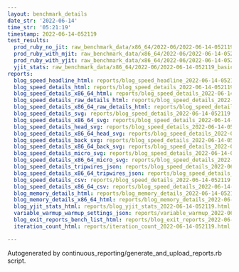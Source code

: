 ```yaml
---
layout: benchmark_details
date_str: '2022-06-14'
time_str: '05:21:19'
timestamp: 2022-06-14-052119
test_results:
  prod_ruby_no_jit: raw_benchmark_data/x86_64/2022-06/2022-06-14-052119_basic_benchmark_prod_ruby_no_jit.json
  prod_ruby_with_mjit: raw_benchmark_data/x86_64/2022-06/2022-06-14-052119_basic_benchmark_prod_ruby_with_mjit.json
  prod_ruby_with_yjit: raw_benchmark_data/x86_64/2022-06/2022-06-14-052119_basic_benchmark_prod_ruby_with_yjit.json
  yjit_stats: raw_benchmark_data/x86_64/2022-06/2022-06-14-052119_basic_benchmark_yjit_stats.json
reports:
  blog_speed_headline_html: reports/blog_speed_headline_2022-06-14-052119.html
  blog_speed_details_html: reports/blog_speed_details_2022-06-14-052119.html
  blog_speed_details_x86_64_html: reports/blog_speed_details_2022-06-14-052119.x86_64.html
  blog_speed_details_raw_details_html: reports/blog_speed_details_2022-06-14-052119.raw_details.html
  blog_speed_details_x86_64_raw_details_html: reports/blog_speed_details_2022-06-14-052119.x86_64.raw_details.html
  blog_speed_details_svg: reports/blog_speed_details_2022-06-14-052119.svg
  blog_speed_details_x86_64_svg: reports/blog_speed_details_2022-06-14-052119.x86_64.svg
  blog_speed_details_head_svg: reports/blog_speed_details_2022-06-14-052119.head.svg
  blog_speed_details_x86_64_head_svg: reports/blog_speed_details_2022-06-14-052119.x86_64.head.svg
  blog_speed_details_back_svg: reports/blog_speed_details_2022-06-14-052119.back.svg
  blog_speed_details_x86_64_back_svg: reports/blog_speed_details_2022-06-14-052119.x86_64.back.svg
  blog_speed_details_micro_svg: reports/blog_speed_details_2022-06-14-052119.micro.svg
  blog_speed_details_x86_64_micro_svg: reports/blog_speed_details_2022-06-14-052119.x86_64.micro.svg
  blog_speed_details_tripwires_json: reports/blog_speed_details_2022-06-14-052119.tripwires.json
  blog_speed_details_x86_64_tripwires_json: reports/blog_speed_details_2022-06-14-052119.x86_64.tripwires.json
  blog_speed_details_csv: reports/blog_speed_details_2022-06-14-052119.csv
  blog_speed_details_x86_64_csv: reports/blog_speed_details_2022-06-14-052119.x86_64.csv
  blog_memory_details_html: reports/blog_memory_details_2022-06-14-052119.html
  blog_memory_details_x86_64_html: reports/blog_memory_details_2022-06-14-052119.x86_64.html
  blog_yjit_stats_html: reports/blog_yjit_stats_2022-06-14-052119.html
  variable_warmup_warmup_settings_json: reports/variable_warmup_2022-06-14-052119.warmup_settings.json
  blog_exit_reports_bench_list_html: reports/blog_exit_reports_2022-06-14-052119.bench_list.html
  iteration_count_html: reports/iteration_count_2022-06-14-052119.html

---
```

Autogenerated by continuous_reporting/generate_and_upload_reports.rb script.
